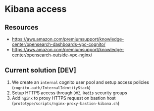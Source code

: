 # Kibana access

## Resources

* https://aws.amazon.com/premiumsupport/knowledge-center/opensearch-dashboards-vpc-cognito/
* https://aws.amazon.com/premiumsupport/knowledge-center/opensearch-outside-vpc-nginx/

## Current solution [DEV]

1. We create an `internal` cognito user pool and setup access policies (`cognito-auth/InternalIdentityStack`)
2. Setup HTTPS access through `DMZ`, `Redis` security groups
3. Add `nginx` to proxy HTTPS request on bastion host (`prototype/scripts/nginx-proxy-bastion-kibana.sh`)